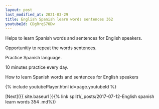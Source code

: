 ```yaml
---
layout: post
last_modified_at: 2021-03-29
title: English Spanish learn words sentences 362 
youtubeId: CDgRrqS7ODw
---
```

 
 
Helps to learn Spanish words and sentences for English speakers.

Opportunitiy to repeat the words sentences. 

Practice Spanish language. 
 
10 minutes practice every day. 
 
How to learn Spanish words and sentences for English speakers 
 
{% include youtubePlayer.html id=page.youtubeId %}
 
 
[Next]({{ site.baseurl }}{% link  split1/_posts/2017-07-12-English spanish learn words 354 .md%})
 
